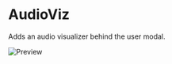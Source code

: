 # AudioViz
Adds an audio visualizer behind the user modal.

![Preview](https://cdn.discordapp.com/attachments/498161845342044163/643681392630300682/fBCFqt2F2r.gif)
